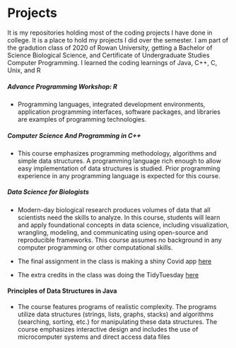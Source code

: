 # Projects

It is my repositories holding most of the coding projects I have done in college. It is a place to hold my projects I did over the semester. I am part of the gradution class of 2020 of Rowan University, getting a Bachelor of Science Biological Science, and Certificate of Undergraduate Studies Computer Programming. I learned the coding learnings of Java, C++, C, Unix, and R

##### Advance Programming Workshop: R
+ Programming languages, integrated development environments, application programming interfaces, software packages, and libraries are examples of programming technologies. 

##### Computer Science And Programming in C++
+ This course emphasizes programming methodology, algorithms and simple data structures. A programming language rich
enough to allow easy implementation of data structures is studied. Prior programming experience in any programming
language is expected for this course. 

##### Data Science for Biologists
+ Modern-day biological research produces volumes of data that all scientists need the skills to
analyze. In this course, students will learn and apply foundational concepts in data science,
including visualization, wrangling, modeling, and communicating using open-source and
reproducible frameworks. This course assumes no background in any computer programming
or other computational skills.

+ The final assignment in the class is making a shiny Covid app [here](https://github.com/shahp7/datascience_final_assignment)
+ The extra credits in the class was doing the TidyTuesday [here](https://github.com/shahp7/TidyTuesday)

#### Principles of Data Structures in Java
+ The course features programs of realistic complexity. The programs utilize data structures (strings, lists, graphs, stacks) and
algorithms (searching, sorting, etc.) for manipulating these data structures. The course emphasizes interactive design and
includes the use of microcomputer systems and direct access data files
